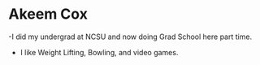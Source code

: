 # Akeem Cox

-I did my undergrad at NCSU and now doing Grad School here part time. 
- I like Weight Lifting, Bowling, and video games. 